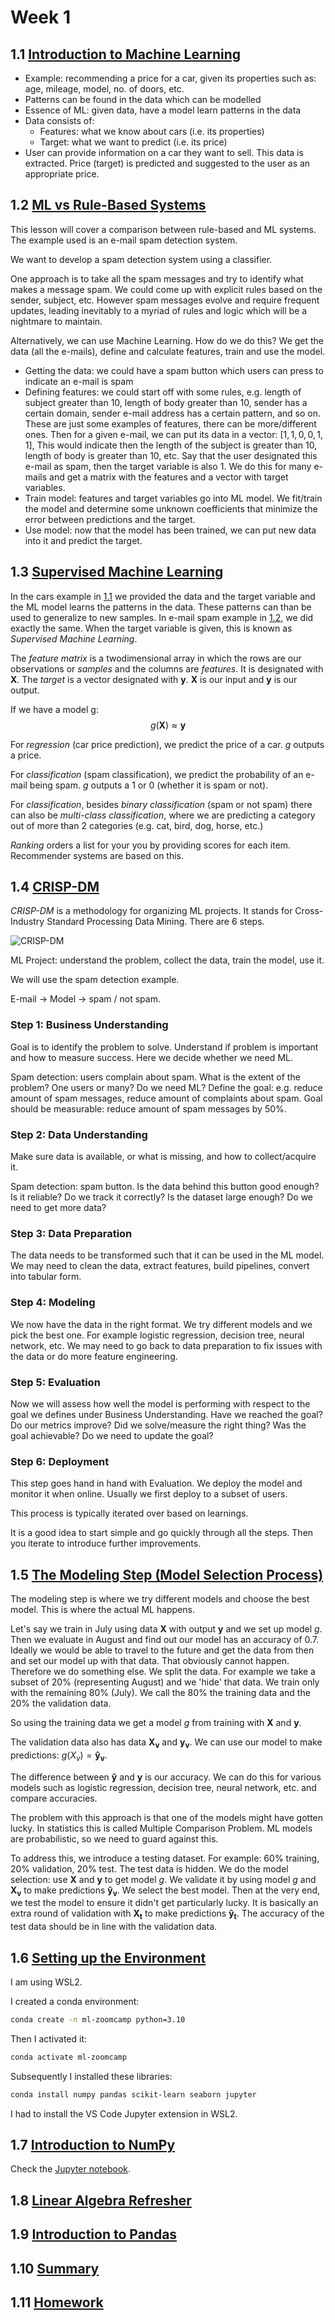 # Week 1

## 1.1 [Introduction to Machine Learning](https://github.com/DataTalksClub/machine-learning-zoomcamp/blob/master/01-intro/01-what-is-ml.md)

- Example: recommending a price for a car, given its properties such as: age, mileage, model, no. of doors, etc.
- Patterns can be found in the data which can be modelled
- Essence of ML: given data, have a model learn patterns in the data
- Data consists of:
    - Features: what we know about cars (i.e. its properties)
    - Target: what we want to predict (i.e. its price)
- User can provide information on a car they want to sell. This data is extracted. Price (target) is predicted and suggested to the user as an appropriate price.

## 1.2 [ML vs Rule-Based Systems](https://github.com/DataTalksClub/machine-learning-zoomcamp/blob/master/01-intro/02-ml-vs-rules.md)

This lesson will cover a comparison between rule-based and ML systems. The example used is an e-mail spam detection system.

We want to develop a spam detection system using a classifier.

One approach is to take all the spam messages and try to identify what makes a message spam. We could come up with explicit rules based on the sender, subject, etc. However spam messages evolve and require frequent updates, leading inevitably to a myriad of rules and logic which will be a nightmare to maintain.

Alternatively, we can use Machine Learning. How do we do this? We get the data (all the e-mails), define and calculate features, train and use the model.
- Getting the data: we could have a spam button which users can press to indicate an e-mail is spam
- Defining features: we could start off with some rules, e.g. length of subject greater than 10, length of body greater than 10, sender has a certain domain, sender e-mail address has a certain pattern, and so on. These are just some examples of features, there can be more/different ones. Then for a given e-mail, we can put its data in a vector: $[1, 1, 0, 0, 1, 1]$, This would indicate then the length of the subject is greater than 10, length of body is greater than 10, etc. Say that the user designated this e-mail as spam, then the target variable is also $1$. We do this for many e-mails and get a matrix with the features and a vector with target variables.
- Train model: features and target variables go into ML model. We fit/train the model and determine some unknown coefficients that minimize the error between predictions and the target.
- Use model: now that the model has been trained, we can put new data into it and predict the target. 

## 1.3 [Supervised Machine Learning](https://github.com/DataTalksClub/machine-learning-zoomcamp/blob/master/01-intro/03-supervised-ml.md)

In the cars example in [1.1](#11-introduction-to-machine-learning) we provided the data and the target variable and the ML model learns the patterns in the data. These patterns can than be used to generalize to new samples. In e-mail spam example in [1.2](#12-ml-vs-rule-based-systems), we did exactly the same. When the target variable is given, this is known as _Supervised Machine Learning_.

The _feature matrix_ is a twodimensional array in which the rows are our observations or _samples_ and the columns are _features_. It is designated with $\mathbf{X}$. The _target_ is a vector designated with $\mathbf{y}$. $\mathbf{X}$ is our input and $\mathbf{y}$ is our output.

If we have a model g:
$$
g(\mathbf{X}) \approx \mathbf{y}
$$

For _regression_ (car price prediction), we predict the price of a car. $g$ outputs a price.

For _classification_ (spam classification), we predict the probability of an e-mail being spam. $g$ outputs a 1 or 0 (whether it is spam or not).

For _classification_, besides _binary classification_ (spam or not spam) there can also be _multi-class classification_, where we are predicting a category out of more than 2 categories (e.g. cat, bird, dog, horse, etc.)

_Ranking_ orders a list for your you by providing scores for each item. Recommender systems are based on this.

## 1.4 [CRISP-DM](https://github.com/DataTalksClub/machine-learning-zoomcamp/blob/master/01-intro/04-crisp-dm.md)

_CRISP-DM_ is a methodology for organizing ML projects. It stands for Cross-Industry Standard Processing Data Mining. There are 6 steps.

![CRISP-DM](image.png)

ML Project: understand the problem, collect the data, train the model, use it.

We will use the spam detection example.

E-mail &rarr; Model &rarr; spam / not spam.

### Step 1: Business Understanding

Goal is to identify the problem to solve. Understand if problem is important and how to measure success. Here we decide whether we need ML.

Spam detection: users complain about spam. What is the extent of the problem? One users or many? Do we need ML? Define the goal: e.g. reduce amount of spam messages, reduce amount of complaints about spam. Goal should be measurable: reduce amount of spam messages by 50%.

### Step 2: Data Understanding

Make sure data is available, or what is missing, and how to collect/acquire it. 

Spam detection: spam button. Is the data behind this button good enough? Is it reliable? Do we track it correctly? Is the dataset large enough? Do we need to get more data?

### Step 3: Data Preparation

The data needs to be transformed such that it can be used in the ML model. We may need to clean the data, extract features, build pipelines, convert into tabular form.

### Step 4: Modeling

We now have the data in the right format. We try different models and we pick the best one. For example logistic regression, decision tree, neural network, etc. We may need to go back to data preparation to fix issues with the data or do more feature engineering.

### Step 5: Evaluation

Now we will assess how well the model is performing with respect to the goal we defines under Business Understanding. Have we reached the goal? Do our metrics improve? Did we solve/measure the right thing? Was the goal achievable? Do we need to update the goal?

### Step 6: Deployment

This step goes hand in hand with Evaluation. We deploy the model and monitor it when online. Usually we first deploy to a subset of users. 

This process is typically iterated over based on learnings.

It is a good idea to start simple and go quickly through all the steps. Then you iterate to introduce further improvements.

## 1.5 [The Modeling Step (Model Selection Process)](https://github.com/DataTalksClub/machine-learning-zoomcamp/blob/master/01-intro/05-model-selection.md)

The modeling step is where we try different models and choose the best model. This is where the actual ML happens.

Let's say we train in July using data $\mathbf{X}$ with output $\mathbf{y}$ and we set up model $g$. Then we evaluate in August and find out our model has an accuracy of 0.7. Ideally we would be able to travel to the future and get the data from then and set our model up with that data. That obviously cannot happen. Therefore we do something else. We split the data. For example we take a subset of 20% (representing August) and we 'hide' that data. We train only with the remaining 80% (July). We call the 80% the training data and the 20% the validation data.

So using the training data we get a model $g$ from training with $\mathbf{X}$ and $\mathbf{y}$.

The validation data also has data $\mathbf{X_{v}}$ and $\mathbf{y_{v}}$. We can use our model to make predictions: $g(X_{v})=\mathbf{\hat{y}_{v}}$.

The difference between $\mathbf{\hat{y}}$ and $\mathbf{y}$ is our accuracy. We can do this for various models such as logistic regression, decision tree, neural network, etc. and compare accuracies.

The problem with this approach is that one of the models might have gotten lucky. In statistics this is called Multiple Comparison Problem. ML models are probabilistic, so we need to guard against this.

To address this, we introduce a testing dataset. For example: 60% training, 20% validation, 20% test. The test data is hidden. We do the model selection: use $\mathbf{X}$ and $\mathbf{y}$ to get model $g$. We validate it by using model $g$ and $\mathbf{X_{v}}$ to make predictions $\mathbf{\hat{y}_{v}}$. We select the best model. Then at the very end, we test the model to ensure it didn't get particularly lucky. It is basically an extra round of validation with $\mathbf{X_{t}}$ to make predictions $\mathbf{\hat{y}_{t}}$. The accuracy of the test data should be in line with the validation data.

## 1.6 [Setting up the Environment](https://github.com/DataTalksClub/machine-learning-zoomcamp/blob/master/01-intro/06-environment.md)

I am using WSL2. 

I created a conda environment:

```bash
conda create -n ml-zoomcamp python=3.10
```

Then I activated it:

```bash
conda activate ml-zoomcamp
```

Subsequently I installed these libraries:

```bash
conda install numpy pandas scikit-learn seaborn jupyter
```

I had to install the VS Code Jupyter extension in WSL2.


## 1.7 [Introduction to NumPy](https://github.com/DataTalksClub/machine-learning-zoomcamp/blob/master/01-intro/07-numpy.md)

Check the [Jupyter notebook](1_7_introduction_to_numpy.ipynb).


## 1.8 [Linear Algebra Refresher](https://github.com/DataTalksClub/machine-learning-zoomcamp/blob/master/01-intro/08-linear-algebra.md)



## 1.9 [Introduction to Pandas](https://github.com/DataTalksClub/machine-learning-zoomcamp/blob/master/01-intro/09-pandas.md)



## 1.10 [Summary](https://github.com/DataTalksClub/machine-learning-zoomcamp/blob/master/01-intro/10-summary.md)



## 1.11 [Homework](https://github.com/DataTalksClub/machine-learning-zoomcamp/blob/master/01-intro/homework.md)



